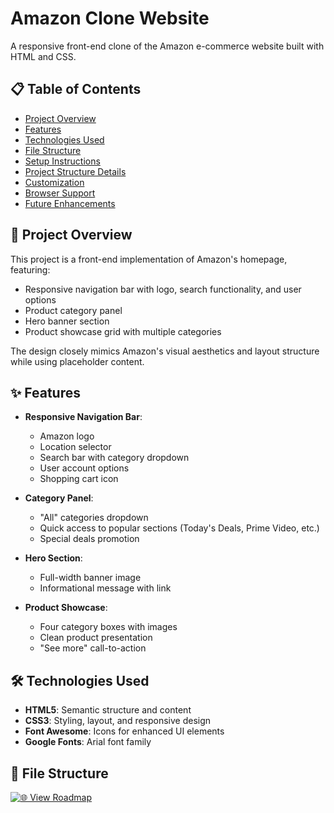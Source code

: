 # Amazon Clone Website

A responsive front-end clone of the Amazon e-commerce website built with HTML and CSS.

## 📋 Table of Contents
- [Project Overview](#project-overview)
- [Features](#features)
- [Technologies Used](#technologies-used)
- [File Structure](#file-structure)
- [Setup Instructions](#setup-instructions)
- [Project Structure Details](#project-structure-details)
- [Customization](#customization)
- [Browser Support](#browser-support)
- [Future Enhancements](#future-enhancements)

## 🚀 Project Overview

This project is a front-end implementation of Amazon's homepage, featuring:
- Responsive navigation bar with logo, search functionality, and user options
- Product category panel
- Hero banner section
- Product showcase grid with multiple categories

The design closely mimics Amazon's visual aesthetics and layout structure while using placeholder content.

## ✨ Features

- **Responsive Navigation Bar**:
  - Amazon logo
  - Location selector
  - Search bar with category dropdown
  - User account options
  - Shopping cart icon

- **Category Panel**:
  - "All" categories dropdown
  - Quick access to popular sections (Today's Deals, Prime Video, etc.)
  - Special deals promotion

- **Hero Section**:
  - Full-width banner image
  - Informational message with link

- **Product Showcase**:
  - Four category boxes with images
  - Clean product presentation
  - "See more" call-to-action

## 🛠 Technologies Used

- **HTML5**: Semantic structure and content
- **CSS3**: Styling, layout, and responsive design
- **Font Awesome**: Icons for enhanced UI elements
- **Google Fonts**: Arial font family

## 📁 File Structure



[![🌐 View Roadmap](https://img.shields.io/badge/Roadmap-Live%20Site-0A192F?style=for-the-badge&logo=github&logoColor=white)](https://anubhavy-05.github.io/mini-web_project/index.html)
